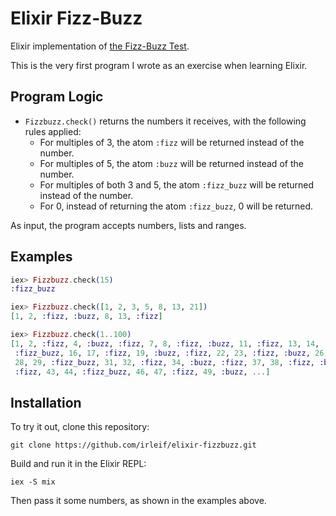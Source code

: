 # Elixir Fizz-Buzz

Elixir implementation of [the Fizz-Buzz Test](http://wiki.c2.com/?FizzBuzzTest).

This is the very first program I wrote as an exercise when learning Elixir.

## Program Logic

* `Fizzbuzz.check()` returns the numbers it receives, with the following rules applied:
  * For multiples of 3, the atom `:fizz` will be returned instead of the number.
  * For multiples of 5, the atom `:buzz` will be returned instead of the number.
  * For multiples of both 3 and 5, the atom `:fizz_buzz` will be returned instead of the number.
  * For 0, instead of returning the atom `:fizz_buzz`, 0 will be returned.

As input, the program accepts numbers, lists and ranges.

## Examples

```elixir
iex> Fizzbuzz.check(15)
:fizz_buzz

iex> Fizzbuzz.check([1, 2, 3, 5, 8, 13, 21])
[1, 2, :fizz, :buzz, 8, 13, :fizz]

iex> Fizzbuzz.check(1..100)
[1, 2, :fizz, 4, :buzz, :fizz, 7, 8, :fizz, :buzz, 11, :fizz, 13, 14,
 :fizz_buzz, 16, 17, :fizz, 19, :buzz, :fizz, 22, 23, :fizz, :buzz, 26, :fizz,
 28, 29, :fizz_buzz, 31, 32, :fizz, 34, :buzz, :fizz, 37, 38, :fizz, :buzz, 41,
 :fizz, 43, 44, :fizz_buzz, 46, 47, :fizz, 49, :buzz, ...]
```

## Installation

To try it out, clone this repository:

`git clone https://github.com/irleif/elixir-fizzbuzz.git`

Build and run it in the Elixir REPL:

`iex -S mix`

Then pass it some numbers, as shown in the examples above.